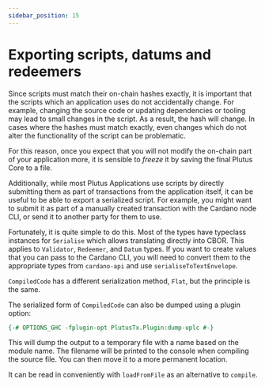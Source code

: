 ```yaml
---
sidebar_position: 15
---
```


# Exporting scripts, datums and redeemers

Since scripts must match their on-chain hashes exactly, it is important that the scripts which an application uses do not accidentally change.
For example, changing the source code or updating dependencies or tooling may lead to small changes in the script.
As a result, the hash will change.
In cases where the hashes must match exactly, even changes which do not alter the functionality of the script can be problematic.

For this reason, once you expect that you will not modify the on-chain part of your application more, it is sensible to *freeze* it by saving the final Plutus Core to a file.

Additionally, while most Plutus Applications use scripts by directly submitting them as part of transactions from the application itself, it can be useful to be able to export a serialized script.
For example, you might want to submit it as part of a manually created transaction with the Cardano node CLI, or send it to another party for them to use.

Fortunately, it is quite simple to do this.
Most of the types have typeclass instances for `Serialise` which allows translating directly into CBOR.
This applies to `Validator`, `Redeemer`, and `Datum` types.
If you want to create values that you can pass to the Cardano CLI, you will need to convert them to the appropriate types from `cardano-api` and use `serialiseToTextEnvelope`.

<LiteralInclude file="BasicValidators.hs" language="haskell" title="Block Title" start="-- BLOCK5" end="-- BLOCK6" />

`CompiledCode` has a different serialization method, `Flat`, but the principle is the same.

The serialized form of `CompiledCode` can also be dumped using a plugin option:

``` haskell
{-# OPTIONS_GHC -fplugin-opt PlutusTx.Plugin:dump-uplc #-}
```

This will dump the output to a temporary file with a name based on the module name.
The filename will be printed to the console when compiling the source file.
You can then move it to a more permanent location.

It can be read in conveniently with `loadFromFile` as an alternative to `compile`.

<LiteralInclude file="BasicValidators.hs" language="haskell" title="Block Title" start="-- BLOCK6" end="-- BLOCK7" />

